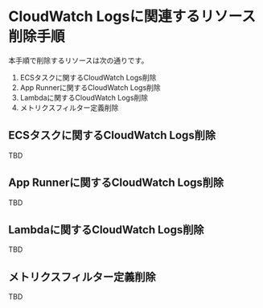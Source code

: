 # CloudWatch Logsに関連するリソース削除手順

本手順で削除するリソースは次の通りです。

1. ECSタスクに関するCloudWatch Logs削除
2. App Runnerに関するCloudWatch Logs削除
3. Lambdaに関するCloudWatch Logs削除
4. メトリクスフィルター定義削除

## ECSタスクに関するCloudWatch Logs削除

TBD

## App Runnerに関するCloudWatch Logs削除

TBD

## Lambdaに関するCloudWatch Logs削除

TBD

## メトリクスフィルター定義削除

TBD